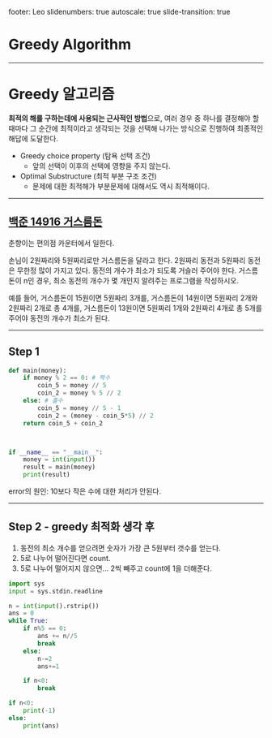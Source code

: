 footer: Leo
slidenumbers: true
autoscale: true
slide-transition: true

# Greedy Algorithm

---

# Greedy 알고리즘

**최적의 해를 구하는데에 사용되는 근사적인 방법**으로, 여러 경우 중 하나를 결정해야 할 때마다 그 순간에 최적이라고 생각되는 것을 선택해 나가는 방식으로 진행하여 최종적인 해답에 도달한다.

- Greedy choice property (탐욕 선택 조건)
  - 앞의 선택이 이후의 선택에 영향을 주지 않는다.
- Optimal Substructure (최적 부분 구조 조건)
  - 문제에 대한 최적해가 부분문제에 대해서도 역시 최적해이다.



----

## [백준 14916 거스름돈](https://www.acmicpc.net/problem/14916)



 춘향이는 편의점 카운터에서 일한다.

손님이 2원짜리와 5원짜리로만 거스름돈을 달라고 한다. 2원짜리 동전과 5원짜리 동전은 무한정 많이 가지고 있다. 동전의 개수가 최소가 되도록 거슬러 주어야 한다. 거스름돈이 n인 경우, 최소 동전의 개수가 몇 개인지 알려주는 프로그램을 작성하시오.

예를 들어, 거스름돈이 15원이면 5원짜리 3개를, 거스름돈이 14원이면 5원짜리 2개와 2원짜리 2개로 총 4개를, 거스름돈이 13원이면 5원짜리 1개와 2원짜리 4개로 총 5개를 주어야 동전의 개수가 최소가 된다.

---

## Step 1

```python
def main(money):
    if money % 2 == 0: # 짝수
        coin_5 = money // 5
        coin_2 = money % 5 // 2
    else: # 홀수
        coin_5 = money // 5 - 1
        coin_2 = (money - coin_5*5) // 2
    return coin_5 + coin_2



if __name__ == "__main__":
    money = int(input())
    result = main(money)
    print(result)
```

error의 원인: 10보다 작은 수에 대한 처리가 안된다.

---

## Step 2 - greedy 최적화 생각 후

1. 동전의 최소 개수를 얻으려면 숫자가 가장 큰 5원부터 갯수를 얻는다.
2. 5로 나누어 떨어진다면 count.
3. 5로 나누어 떨어지지 않으면... 2씩 빼주고 count에 1을 더해준다.

```python
import sys
input = sys.stdin.readline

n = int(input().rstrip())
ans = 0
while True:
    if n%5 == 0:
        ans += n//5
        break
    else:
        n-=2
        ans+=1

    if n<0:
        break

if n<0:
    print(-1)
else:
    print(ans)	
```



